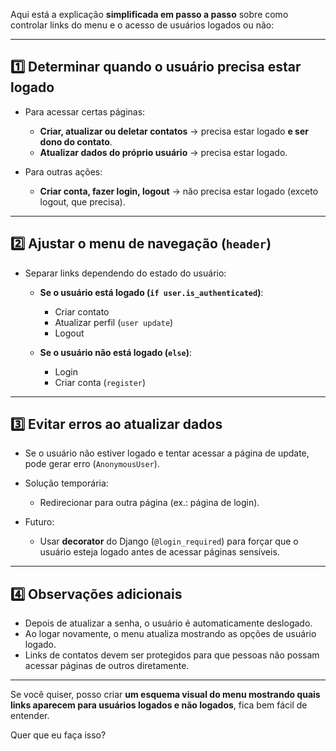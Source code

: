 Aqui está a explicação **simplificada em passo a passo** sobre como controlar links do menu e o acesso de usuários logados ou não:

---

## **1️⃣ Determinar quando o usuário precisa estar logado**

* Para acessar certas páginas:

  * **Criar, atualizar ou deletar contatos** → precisa estar logado **e ser dono do contato**.
  * **Atualizar dados do próprio usuário** → precisa estar logado.
* Para outras ações:

  * **Criar conta, fazer login, logout** → não precisa estar logado (exceto logout, que precisa).

---

## **2️⃣ Ajustar o menu de navegação (`header`)**

* Separar links dependendo do estado do usuário:

  * **Se o usuário está logado (`if user.is_authenticated`)**:

    * Criar contato
    * Atualizar perfil (`user update`)
    * Logout
  * **Se o usuário não está logado (`else`)**:

    * Login
    * Criar conta (`register`)

---

## **3️⃣ Evitar erros ao atualizar dados**

* Se o usuário não estiver logado e tentar acessar a página de update, pode gerar erro (`AnonymousUser`).
* Solução temporária:

  * Redirecionar para outra página (ex.: página de login).
* Futuro:

  * Usar **decorator** do Django (`@login_required`) para forçar que o usuário esteja logado antes de acessar páginas sensíveis.

---

## **4️⃣ Observações adicionais**

* Depois de atualizar a senha, o usuário é automaticamente deslogado.
* Ao logar novamente, o menu atualiza mostrando as opções de usuário logado.
* Links de contatos devem ser protegidos para que pessoas não possam acessar páginas de outros diretamente.

---

Se você quiser, posso criar **um esquema visual do menu mostrando quais links aparecem para usuários logados e não logados**, fica bem fácil de entender.

Quer que eu faça isso?
